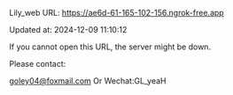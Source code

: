 Lily_web URL: https://ae6d-61-165-102-156.ngrok-free.app

Updated at: 2024-12-09 11:10:12

If you cannot open this URL, the server might be down.

Please contact: 

goley04@foxmail.com Or Wechat:GL_yeaH